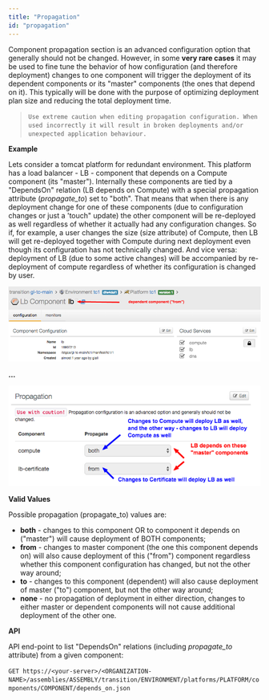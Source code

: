 ```yaml
---
title: "Propagation"
id: "propagation"
---
```


Component propagation section is an advanced configuration option that generally should not be changed.    However, in some **very rare cases** it may be used to fine tune the behavior of how configuration (and therefore deployment) changes to one component will trigger the deployment of its dependent components or its "master" components (the ones that depend on it).    This typically will be done with the purpose of optimizing deployment plan size and reducing the total deployment time.

> `Use extreme caution when editing propagation configuration. When used incorrectly it will result in broken deployments and/or unexpected application behaviour.`
 
**Example**

Lets consider a tomcat platform for redundant environment.    This platform has a load balancer - LB - component that depends on a Compute component (its "master").   Internally these components are tied by a "DependsOn" relation (LB depends on Compute) with a special propagation attribute (_propagate_to_) set to "both".  That means that when there is any deployment change for one of these components (due to configuration changes or just a 'touch" update) the other component will be re-deployed as well regardless of whether it actually had any configuration changes.   So if, for example, a user changes the size (size attribute) of Compute, then LB will get re-deployed together with Compute during next deployment even though its configuration has not  technically changed.   And vice versa: deployment of LB (due to some active changes) will be accompanied by re-deployment of compute regardless of whether its configuration is changed by user.

![Tomcat Logfiles Path](../../assets/local/images/propagate1.png)

**...**

![Tomcat Logfiles Path](../../assets/local/images/propagate2.png)


**Valid Values**

Possible propagation (propagate_to) values are:
* **both** - changes to this component OR to component it depends on ("master") will cause deployment of BOTH components;
* **from** - changes to master component (the one this component depends on) will also cause deployment of this ("from") component regardless whether this component configuration has changed, but not the other way around;
* **to** - changes to this component (dependent)  will also cause deployment of master ("to") component, but not the other way around;
* **none** - no propagation of deployment in either direction, changes to either master or dependent components will not cause additional deployment of the other one.


**API**

API end-point to list "DependsOn" relations (including _propagate_to_ attribute) from a given component:

`GET https://<your-server>/<ORGANIZATION-NAME>/assemblies/ASSEMBLY/transition/ENVIRONMENT/platforms/PLATFORM/components/COMPONENT/depends_on.json`
   
